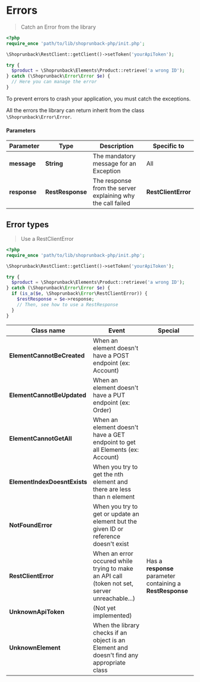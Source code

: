 # Errors

> Catch an Error from the library

```php
<?php
require_once 'path/to/lib/shoprunback-php/init.php';

\Shoprunback\RestClient::getClient()->setToken('yourApiToken');

try {
  $product = \Shoprunback\Elements\Product::retrieve('a wrong ID');
} catch (\Shoprunback\Error\Error $e) {
  // Here you can manage the error
}
```

To prevent errors to crash your application, you must catch the exceptions.

All the errors the library can return inherit from the class `\Shoprunback\Error\Error`.

#### Parameters

Parameter | Type | Description | Specific to
-|-|-|-
**message** | **String** | The mandatory message for an Exception | All
**response** | **RestResponse** | The response from the server explaining why the call failed | **RestClientError**

## Error types

> Use a RestClientError

```php
<?php
require_once 'path/to/lib/shoprunback-php/init.php';

\Shoprunback\RestClient::getClient()->setToken('yourApiToken');

try {
  $product = \Shoprunback\Elements\Product::retrieve('a wrong ID');
} catch (\Shoprunback\Error\Error $e) {
  if (is_a($e, \Shoprunback\Error\RestClientError)) {
    $restResponse = $e->response;
    // Then, see how to use a RestResponse
  }
}
```

Class name | Event | Special
-|-|-
**ElementCannotBeCreated** | When an element doesn't have a POST endpoint (ex: Account)
**ElementCannotBeUpdated** | When an element doesn't have a PUT endpoint (ex: Order)
**ElementCannotGetAll** | When an element doesn't have a GET endpoint to get all Elements (ex: Account)
**ElementIndexDoesntExists** | When you try to get the nth element and there are less than n element
**NotFoundError** | When you try to get or update an element but the given ID or reference doesn't exist
**RestClientError** | When an error occured while trying to make an API call (token not set, server unreachable...) | Has a **response** parameter containing a **RestResponse**
**UnknownApiToken** | (Not yet implemented)
**UnknownElement** | When the library checks if an object is an Element and doesn't find any appropriate class
